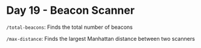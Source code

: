 # Day 19 - Beacon Scanner

`/total-beacons`: Finds the total number of beacons

`/max-distance`: Finds the largest Manhattan distance between two scanners